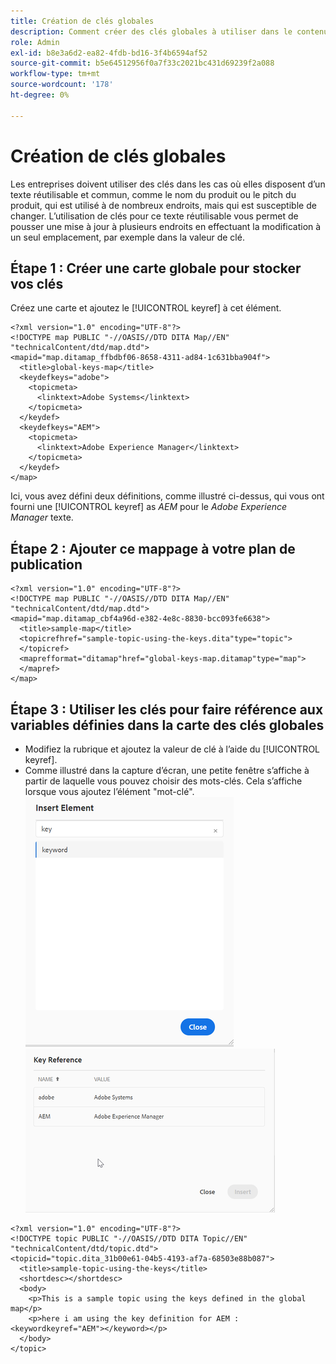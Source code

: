 ```yaml
---
title: Création de clés globales
description: Comment créer des clés globales à utiliser dans le contenu de l’organisation
role: Admin
exl-id: b8e3a6d2-ea82-4fdb-bd16-3f4b6594af52
source-git-commit: b5e64512956f0a7f33c2021bc431d69239f2a088
workflow-type: tm+mt
source-wordcount: '178'
ht-degree: 0%

---
```


# Création de clés globales

Les entreprises doivent utiliser des clés dans les cas où elles disposent d’un texte réutilisable et commun, comme le nom du produit ou le pitch du produit, qui est utilisé à de nombreux endroits, mais qui est susceptible de changer. L’utilisation de clés pour ce texte réutilisable vous permet de pousser une mise à jour à plusieurs endroits en effectuant la modification à un seul emplacement, par exemple dans la valeur de clé.

## Étape 1 : Créer une carte globale pour stocker vos clés

Créez une carte et ajoutez le [!UICONTROL keyref] à cet élément.

```
<?xml version="1.0" encoding="UTF-8"?>
<!DOCTYPE map PUBLIC "-//OASIS//DTD DITA Map//EN" "technicalContent/dtd/map.dtd">
<mapid="map.ditamap_ffbdbf06-8658-4311-ad84-1c631bba904f">
  <title>global-keys-map</title>
  <keydefkeys="adobe">
    <topicmeta>
      <linktext>Adobe Systems</linktext>
    </topicmeta>
  </keydef>
  <keydefkeys="AEM">
    <topicmeta>
      <linktext>Adobe Experience Manager</linktext>
    </topicmeta>
  </keydef>
</map>
```

Ici, vous avez défini deux définitions, comme illustré ci-dessus, qui vous ont fourni une [!UICONTROL keyref] as _AEM_ pour le _Adobe Experience Manager_ texte.

## Étape 2 : Ajouter ce mappage à votre plan de publication

```
<?xml version="1.0" encoding="UTF-8"?>
<!DOCTYPE map PUBLIC "-//OASIS//DTD DITA Map//EN" "technicalContent/dtd/map.dtd">
<mapid="map.ditamap_cbf4a96d-e382-4e8c-8830-bcc093fe6638">
  <title>sample-map</title>
  <topicrefhref="sample-topic-using-the-keys.dita"type="topic">
  </topicref>
  <maprefformat="ditamap"href="global-keys-map.ditamap"type="map">
  </mapref>
</map>
```

## Étape 3 : Utiliser les clés pour faire référence aux variables définies dans la carte des clés globales

+ Modifiez la rubrique et ajoutez la valeur de clé à l’aide du [!UICONTROL keyref].
+ Comme illustré dans la capture d’écran, une petite fenêtre s’affiche à partir de laquelle vous pouvez choisir des mots-clés. Cela s’affiche lorsque vous ajoutez l’élément &quot;mot-clé&quot;.
   ![Insérer un élément](assets/insert_element.png)
   ![Référence clé](assets/key_ref.png)

```
<?xml version="1.0" encoding="UTF-8"?>
<!DOCTYPE topic PUBLIC "-//OASIS//DTD DITA Topic//EN" "technicalContent/dtd/topic.dtd">
<topicid="topic.dita_31b00e61-04b5-4193-af7a-68503e88b087">
  <title>sample-topic-using-the-keys</title>
  <shortdesc></shortdesc>
  <body>
    <p>This is a sample topic using the keys defined in the global map</p>
    <p>here i am using the key definition for AEM :<keywordkeyref="AEM"></keyword></p>
  </body>
</topic>
```
